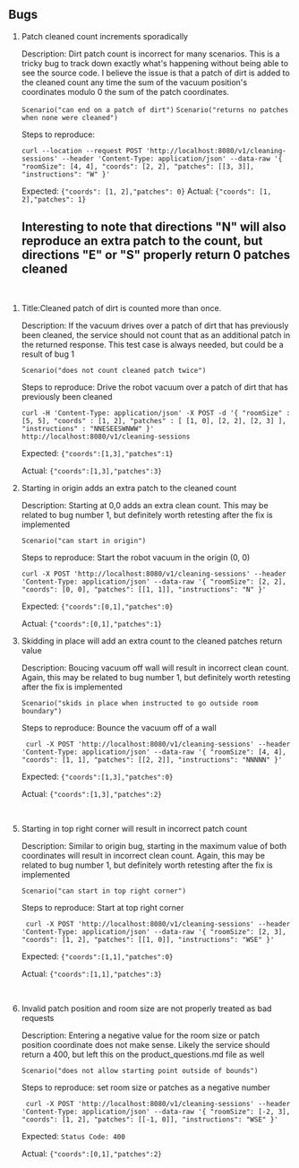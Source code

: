 ## Bugs
1. Patch cleaned count increments sporadically 
   
   Description: Dirt patch count is incorrect for many scenarios.  This is a tricky bug to track down exactly what's happening without being able to see the source code.  I believe the issue is that a patch of dirt is added to the cleaned count any time the sum of the vacuum position's coordinates modulo 0 the sum of the patch coordinates.  

    ```Scenario("can end on a patch of dirt")```
    ```Scenario("returns no patches when none were cleaned")```
    
    Steps to reproduce:
    ```
    curl --location --request POST 'http://localhost:8080/v1/cleaning-sessions' --header 'Content-Type: application/json' --data-raw '{ "roomSize": [4, 4], "coords": [2, 2], "patches": [[3, 3]], "instructions": "W" }'
    ```
    Expected: `{"coords": [1, 2],"patches": 0}`
    Actual: `{"coords": [1, 2],"patches": 1}`
   ## Interesting to note that directions "N" will also reproduce an extra patch to the count, but directions "E" or "S" properly return 0 patches cleaned
&nbsp;

1. Title:Cleaned patch of dirt is counted more than once.
   
   Description: If the vacuum drives over a patch of dirt that has previously been cleaned, the service should not count that as an additional patch in the returned response.  This test case is always needed, but could be a result of bug 1

   ```Scenario("does not count cleaned patch twice")```


   Steps to reproduce: Drive the robot vacuum over a patch of dirt that has previously been cleaned 
   ```
   curl -H 'Content-Type: application/json' -X POST -d '{ "roomSize" : [5, 5], "coords" : [1, 2], "patches" : [ [1, 0], [2, 2], [2, 3] ], "instructions" : "NNESEESWNWW" }' http://localhost:8080/v1/cleaning-sessions     
   ```
   Expected: `{"coords":[1,3],"patches":1}`

   Actual: `{"coords":[1,3],"patches":3}`
&nbsp;

3. Starting in origin adds an extra patch to the cleaned count
   
    Description: Starting at 0,0 adds an extra clean count. This may be related to bug number 1, but definitely worth retesting after the fix is implemented

    ```Scenario("can start in origin")```

    Steps to reproduce: Start the robot vacuum in the origin (0, 0)
    ```
    curl -X POST 'http://localhost:8080/v1/cleaning-sessions' --header 'Content-Type: application/json' --data-raw '{ "roomSize": [2, 2], "coords": [0, 0], "patches": [[1, 1]], "instructions": "N" }'
    ```
   Expected: `{"coords":[0,1],"patches":0}`

   Actual: `{"coords":[0,1],"patches":1}`
&nbsp;


4. Skidding in place will add an extra count to the cleaned patches return value

    Description: Boucing vacuum off wall will result in incorrect clean count. Again, this may be related to bug number 1, but definitely worth retesting after the fix is implemented 

    ```Scenario("skids in place when instructed to go outside room boundary")```

   Steps to reproduce: Bounce the vacuum off of a wall
   ```
    curl -X POST 'http://localhost:8080/v1/cleaning-sessions' --header 'Content-Type: application/json' --data-raw '{ "roomSize": [4, 4], "coords": [1, 1], "patches": [[2, 2]], "instructions": "NNNNN" }'
    ```
   Expected: `{"coords":[1,3],"patches":0}`

   Actual: `{"coords":[1,3],"patches":2}`

&nbsp;

5. Starting in top right corner will result in incorrect patch count

    Description: Similar to origin bug, starting in the maximum value of both coordinates will result in incorrect clean count. Again, this may be related to bug number 1, but definitely worth retesting after the fix is implemented 

    ```Scenario("can start in top right corner")```

   Steps to reproduce: Start at top right corner
   ```
    curl -X POST 'http://localhost:8080/v1/cleaning-sessions' --header 'Content-Type: application/json' --data-raw '{ "roomSize": [2, 3], "coords": [1, 2], "patches": [[1, 0]], "instructions": "WSE" }'
    ```
   Expected: `{"coords":[1,1],"patches":0}`

   Actual: `{"coords":[1,1],"patches":3}`

&nbsp;

6. Invalid patch position and room size are not properly treated as bad requests

    Description: Entering a negative value for the room size or patch position coordinate does not make sense.  Likely the service should return a 400, but left this on the product_questions.md file as well

   ```Scenario("does not allow starting point outside of bounds")```

   Steps to reproduce: set room size or patches as a negative number
      ```
       curl -X POST 'http://localhost:8080/v1/cleaning-sessions' --header 'Content-Type: application/json' --data-raw '{ "roomSize": [-2, 3], "coords": [1, 2], "patches": [[-1, 0]], "instructions": "WSE" }'
      ```
      Expected: `Status Code: 400`

      Actual: `{"coords":[0,1],"patches":2}`